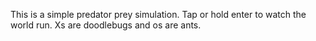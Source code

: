 This is a simple predator prey simulation. Tap or hold enter to watch the world run. Xs are doodlebugs and os are ants. 
